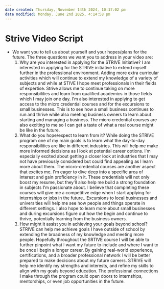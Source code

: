 ```yaml
---
date created: Thursday, November 14th 2024, 10:17:02 pm
date modified: Monday, June 2nd 2025, 4:14:58 pm
---
```


# Strive Video Script
- We want you to tell us about yourself and your hopes/plans for the future. The three questions we want you to address in your video are:
	1. Why are you interested in applying for the STRIVE Initiative?
I am interested in applying for the STRIVE initiative to extend myself further in the professional environment. Adding more extra curricular activities which will continue to extend my knowledge of a variety of subjects and while at STIVE I hope meet professionals in their fields of expertise. Strive allows me to continue taking on more responsibilities and learn from qualified academics in those fields which I may join one day. I'm also interested in applying to get access to the micro credential courses and for the excursions to small businesses. This is to see how a small business continues to run and thrive while also meeting business owners to learn about starting and managing a business. The micro credential courses are also exciting to me so I can get a taste of what a real course might be like in the future.
	2. What do you hope/expect to learn from it?
While doing the STRIVE program one of my main goals is to learn what the day-to-day responsibilities are like in different industries. This will help me make more informed decisions as I look at potential career options. I'm especially excited about getting a closer look at industries that I may not have previously considered but could find appealing as I learn more about them. The micro-credential courses are another aspect that excites me. I'm eager to dive deep into a specific area of interest and gain proficiency in it. These credentials will not only boost my resume, but they'll also help me build a strong foundation in subjects I'm passionate about. I believe that completing these courses will give me a competitive edge when I start applying for internships or jobs in the future.. Excursions to local businesses and universities will help me see how people and things operate in different settings. I also hope to learn more about small businesses and during excursions figure out how the begin and continue to thrive, potentially learning from the business owners.
	3. How might it assist you in achieving your goals beyond school?
STRIVE can help me achieve goals I have outside of school by extending the broadness of my knowledge and meeting more people. Hopefully throughout the SRTIVE course I will be able to further pinpoint what I want my future to include and where I want to be once I begin a longer career. By gaining real-world experience, certifications, and a broader professional network I will be better prepared to make decisions about my future careers. STRIVE will help me identify my strengths and interests, and refine my skills to align with my goals beyond education. The professional connections I make through the program could open doors to internships, mentorships, or even job opportunities in the future.